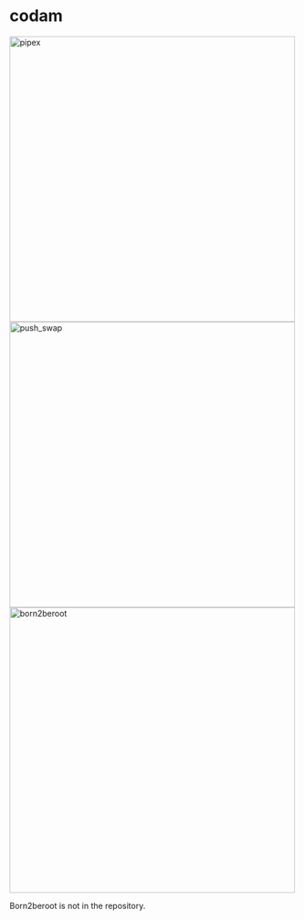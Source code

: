 # codam

<img width="500" alt="pipex" src="https://user-images.githubusercontent.com/95487148/156527597-9f93def8-5e64-4440-a3a1-52cea4e95828.png">

<img width="500" alt="push_swap" src="https://user-images.githubusercontent.com/95487148/156527605-c563fc77-ef78-47e5-a81a-1aa1544574fe.png">

<img width="500" alt="born2beroot" src="https://user-images.githubusercontent.com/95487148/156528082-2b58bbce-b623-4202-9a58-d4244a2b6632.png">

Born2beroot is not in the repository. 

